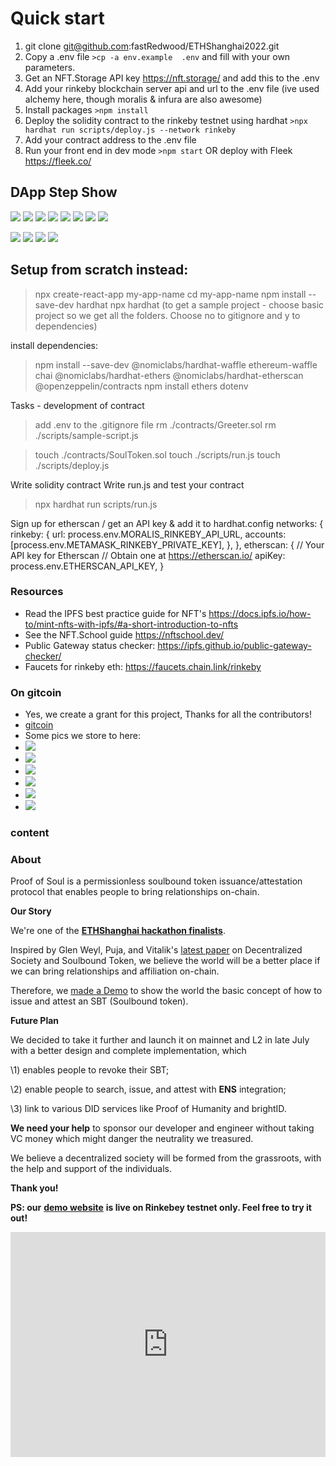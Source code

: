 # Quick start
1. git clone git@github.com:fastRedwood/ETHShanghai2022.git
2. Copy  a .env file  `>cp -a env.example  .env` and fill with your own parameters.
3. Get an NFT.Storage API key https://nft.storage/ and add this to the .env
4. Add your rinkeby blockchain server api and url to the .env file (ive used alchemy here, though moralis & infura are also awesome)
5. Install packages `>npm install`
6. Deploy the solidity contract to the rinkeby testnet using hardhat `>npx hardhat run scripts/deploy.js --network rinkeby`
7. Add your contract address to the .env file
8. Run your front end in dev mode `>npm start` OR deploy with Fleek https://fleek.co/

## DApp Step Show

![](src/assets/2.png)
![](src/assets/3.png)
![](src/assets/4.png)
![](src/assets/5.png)
![](src/assets/6.png)
![](src/assets/7.png)
![](src/assets/1.png)
![](src/assets/8.png)

![](src/assets/9.png)
![](src/assets/10.png)
![](src/assets/11.png)
![](src/assets/12.png)


## Setup from scratch instead:

> npx create-react-app my-app-name
> cd my-app-name
> npm install --save-dev hardhat
> npx hardhat (to get a sample project - choose basic project so we get all the folders. Choose no to gitignore and y to dependencies)

install dependencies:

> npm install --save-dev @nomiclabs/hardhat-waffle ethereum-waffle chai @nomiclabs/hardhat-ethers @nomiclabs/hardhat-etherscan @openzeppelin/contracts
> npm install ethers dotenv

Tasks - development of contract

> add .env to the .gitignore file
> rm ./contracts/Greeter.sol
> rm ./scripts/sample-script.js

> touch ./contracts/SoulToken.sol
> touch ./scripts/run.js
> touch ./scripts/deploy.js

Write solidity contract
Write run.js and test your contract

> npx hardhat run scripts/run.js

Sign up for etherscan / get an API key & add it to hardhat.config
networks: {
rinkeby: {
url: process.env.MORALIS_RINKEBY_API_URL,
accounts: [process.env.METAMASK_RINKEBY_PRIVATE_KEY],
},
},
etherscan: {
// Your API key for Etherscan
// Obtain one at https://etherscan.io/
apiKey: process.env.ETHERSCAN_API_KEY,
}
### Resources

- Read the IPFS best practice guide for NFT's https://docs.ipfs.io/how-to/mint-nfts-with-ipfs/#a-short-introduction-to-nfts
- See the NFT.School guide https://nftschool.dev/
- Public Gateway status checker: https://ipfs.github.io/public-gateway-checker/
- Faucets for rinkeby eth: https://faucets.chain.link/rinkeby

### On gitcoin
+ Yes, we create a grant for this project, Thanks for all the contributors!
+ [gitcoin](https://gitcoin.co/grants/6231/proof-of-soul-soulbound-token-issuanceattestation)
+ Some pics we store to here:
+ ![](src/assets/g1.png)
+ ![](src/assets/g2.png)
+ ![](src/assets/g3.png)
+ ![](src/assets/g4.png)
+ ![](src/assets/g5.png)
+ ![](src/assets/infura-reward.jpeg)

### content
### About

Proof of Soul is a permissionless soulbound token issuance/attestation protocol that enables people to bring relationships on-chain. 



**Our Story**



We're one of the [**ETHShanghai hackathon finalists**](https://medium.com/@ethshanghai/announcing-winners-of-the-eth-shanghai-hackathon-2022-4ebacdf660d2).



Inspired by Glen Weyl, Puja, and Vitalik's [latest paper](https://papers.ssrn.com/sol3/papers.cfm?abstract_id=4105763) on Decentralized Society and Soulbound Token, we believe the world will be a better place if we can bring relationships and affiliation on-chain. 



Therefore, we [made a Demo](https://www.youtube.com/watch?v=O3YiPVOWnVI&t=1s) to show the world the basic concept of how to issue and attest an SBT (Soulbound token).



**Future Plan**



We decided to take it further and launch it on mainnet and L2 in late July with a better design and complete implementation, which

\1) enables people to revoke their SBT;

\2) enable people to search, issue, and attest with **ENS** integration;

\3) link to various DID services like Proof of Humanity and brightID.



**We need your help** to sponsor our developer and engineer without taking VC money which might danger the neutrality we treasured. 



We believe a decentralized society will be formed from the grassroots, with the help and support of the individuals.



**Thank you!**



**PS: our** [**demo website**](https://www.proofofsoul.me/) **is live on Rinkebey testnet only. Feel free to try it out!**



<iframe class="ql-video" frameborder="0" allowfullscreen="true" src="https://www.youtube.com/embed/O3YiPVOWnVI?showinfo=0" style="box-sizing: border-box; cursor: text; display: block; max-width: 100%; height: max(170px, 360px); width: clamp(340px, 660px, 100%);"></iframe>


